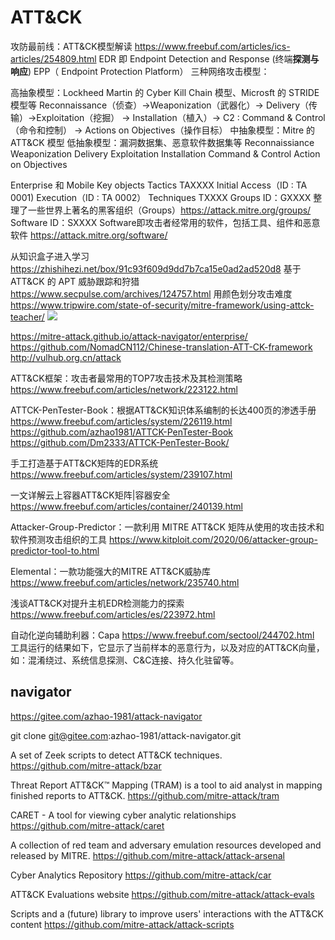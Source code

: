 # ATT&CK

攻防最前线：ATT&CK模型解读
https://www.freebuf.com/articles/ics-articles/254809.html
EDR 即 Endpoint Detection and Response (终端**探测与响应**)
EPP（ Endpoint Protection Platform）
三种网络攻击模型：

高抽象模型：Lockheed Martin 的 Cyber Kill Chain 模型、Microsft 的 STRIDE 模型等
  Reconnaissance（侦查）→Weaponization（武器化）→ Delivery（传输）→Exploitation（挖掘）
  → Installation（植入）→ C2 : Command & Control（命令和控制）
  → Actions on Objectives（操作目标）
中抽象模型：Mitre 的 ATT&CK 模型
低抽象模型：漏洞数据集、恶意软件数据集等
Reconnaissiance
Weaponization
Delivery
Exploitation
Installation
Command & Control
Action on Objectives

Enterprise 和 Mobile
Key objects
  Tactics TAXXXX
    Initial Access（ID : TA 0001)
    Execution（ID : TA 0002）
  Techniques TXXXX
  Groups ID：GXXXX
    整理了一些世界上著名的黑客组织（Groups）https://attack.mitre.org/groups/
  Software ID：SXXXX
    Software即攻击者经常用的软件，包括工具、组件和恶意软件 https://attack.mitre.org/software/

从知识盒子进入学习
https://zhishihezi.net/box/91c93f609d9dd7b7ca15e0ad2ad520d8
基于 ATT&CK 的 APT 威胁跟踪和狩猎
https://www.secpulse.com/archives/124757.html
用颜色划分攻击难度
https://www.tripwire.com/state-of-security/mitre-framework/using-attck-teacher/
![](https://3b6xlt3iddqmuq5vy2w0s5d3-wpengine.netdna-ssl.com/state-of-security/wp-content/uploads/sites/3/Travis-Smith-blog.png)


https://mitre-attack.github.io/attack-navigator/enterprise/
https://github.com/NomadCN112/Chinese-translation-ATT-CK-framework
http://vulhub.org.cn/attack

ATT&CK框架：攻击者最常用的TOP7攻击技术及其检测策略
https://www.freebuf.com/articles/network/223122.html

ATTCK-PenTester-Book：根据ATT&CK知识体系编制的长达400页的渗透手册
https://www.freebuf.com/articles/system/226119.html
https://github.com/azhao1981/ATTCK-PenTester-Book
https://github.com/Dm2333/ATTCK-PenTester-Book/

手工打造基于ATT&CK矩阵的EDR系统
https://www.freebuf.com/articles/system/239107.html

一文详解云上容器ATT&CK矩阵|容器安全
https://www.freebuf.com/articles/container/240139.html

Attacker-Group-Predictor：一款利用 MITRE ATT&CK 矩阵从使用的攻击技术和软件预测攻击组织的工具
https://www.kitploit.com/2020/06/attacker-group-predictor-tool-to.html

Elemental：一款功能强大的MITRE ATT&CK威胁库
https://www.freebuf.com/articles/network/235740.html

浅谈ATT&CK对提升主机EDR检测能力的探索
https://www.freebuf.com/articles/es/223972.html

自动化逆向辅助利器：Capa
https://www.freebuf.com/sectool/244702.html
工具运行的结果如下，它显示了当前样本的恶意行为，以及对应的ATT&CK向量，如：混淆绕过、系统信息探测、C&C连接、持久化驻留等。


## navigator

https://gitee.com/azhao-1981/attack-navigator

git clone git@gitee.com:azhao-1981/attack-navigator.git

A set of Zeek scripts to detect ATT&CK techniques.
https://github.com/mitre-attack/bzar

Threat Report ATT&CK™ Mapping (TRAM) is a tool to aid analyst in mapping finished reports to ATT&CK.
https://github.com/mitre-attack/tram

CARET - A tool for viewing cyber analytic relationships
https://github.com/mitre-attack/caret

A collection of red team and adversary emulation resources developed and released by MITRE.
https://github.com/mitre-attack/attack-arsenal

Cyber Analytics Repository
https://github.com/mitre-attack/car

ATT&CK Evaluations website
https://github.com/mitre-attack/attack-evals

Scripts and a (future) library to improve users' interactions with the ATT&CK content
https://github.com/mitre-attack/attack-scripts
